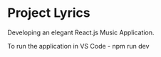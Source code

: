 # Project Lyrics

Developing an elegant React.js Music Application. 

To run the application in VS Code - npm run dev